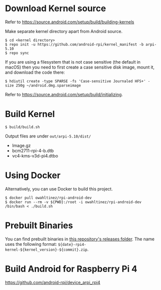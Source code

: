 # Download Kernel source
 Refer to https://source.android.com/setup/build/building-kernels

 Make separate kernel directory apart from Android source.

    $ cd <kernel directory>
    $ repo init -u https://github.com/android-rpi/kernel_manifest -b arpi-5.10
    $ repo sync

 If you are using a filesystem that is not case sensitive (the default in macOS) then you
 need to first create a case sensitive disk image, mount it, and download the code there:

    $ hdiutil create -type SPARSE -fs 'Case-sensitive Journaled HFS+' -size 250g ~/android.dmg.sparseimage

 Refer to https://source.android.com/setup/build/initializing.

# Build Kernel
    $ build/build.sh

 Output files are under `out/arpi-5.10/dist/`
 - Image.gz
 - bcm2711-rpi-4-b.dtb
 - vc4-kms-v3d-pi4.dtbo

# Using Docker
 Alternatively, you can use Docker to build this project.

    $ docker pull owahltinez/rpi-android-dev
    $ docker run --rm -v ${PWD}:/root -i owahltinez/rpi-android-dev /bin/bash < ./build.sh

# Prebuilt Binaries
 You can find prebuilt binaries in [this repository's releases folder][1]. The name uses the
 following format: `${date}-rpi4-kernel-${kernel_version}-${commit}.zip`.

# Build Android for Raspberry Pi 4
 https://github.com/android-rpi/device_arpi_rpi4

[1]: https://github.com/owahltinez/rpi-android-dev/releases
